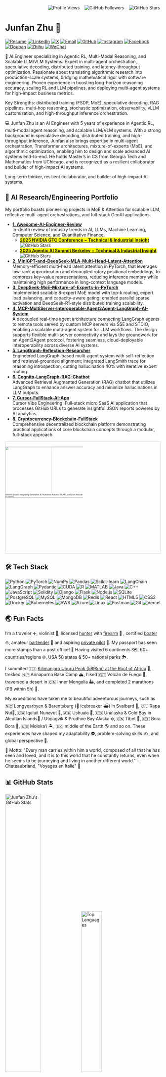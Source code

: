 
<div align="left">
  <marquee behavior="alternate" scrollamount="3">
    <img src="https://komarev.com/ghpvc/?username=junfanz1&color=blue" alt="Profile Views" />
    &nbsp;&nbsp;
    <img src="https://img.shields.io/github/followers/junfanz1?style=social" alt="GitHub Followers" />
    &nbsp;&nbsp;
    <img src="https://img.shields.io/github/stars/junfanz1?style=social" alt="GitHub Stars" />
  </marquee>
</div>

# Junfan Zhu 👋

[![Resume](https://img.shields.io/badge/Resume-FF5722?style=flat-square&logo=adobeacrobatreader&logoColor=white)](https://drive.google.com/file/d/1iIkM34ZYJmMSurPue9X7meAyoZmf92xD/view?usp=sharing)
[![LinkedIn](https://img.shields.io/badge/LinkedIn-0A66C2?style=flat-square&logo=linkedin&logoColor=white)](https://www.linkedin.com/in/junfan-zhu/)
[![X](https://img.shields.io/badge/X-000000?style=flat-square&logo=x&logoColor=white)](https://x.com/junfanzhu98)
[![Email](https://img.shields.io/badge/Email-D14836?style=flat-square&logo=gmail&logoColor=white)](mailto:junfanzhu98@gmail.com)
[![GitHub](https://img.shields.io/badge/GitHub-181717?style=flat-square&logo=github&logoColor=white)](https://github.com/junfanz1)
[![Instagram](https://img.shields.io/badge/Instagram-E4405F?style=flat-square&logo=instagram&logoColor=white)](https://www.instagram.com/junfan_zhu/)
[![Facebook](https://img.shields.io/badge/Facebook-1877F2?style=flat-square&logo=facebook&logoColor=white)](https://www.facebook.com/junfan.zhu.961/)
[![Douban](https://img.shields.io/badge/Douban-007722?style=flat-square&logo=douban&logoColor=white)](https://www.douban.com/people/junfanz/)
[![Zhihu](https://img.shields.io/badge/Zhihu-0084FF?style=flat-square&logo=zhihu&logoColor=white)](https://www.zhihu.com/people/zhu-jun-fan-33)
[![WeChat](https://img.shields.io/badge/WeChat-07C160?style=flat-square&logo=wechat&logoColor=white)](https://github.com/user-attachments/assets/46cedafa-ee24-40f0-af5b-bf4706019aa5)


🤗 AI Engineer specializing in Agentic RL, Multi-Modal Reasoning, and Scalable LLM/VLM Systems. Expert in multi-agent orchestration, speculative decoding, distributed training, and latency-throughput optimization. Passionate about translating algorithmic research into production-scale systems, bridging mathematical rigor with software engineering. Proven experience in boosting long-horizon reasoning accuracy, scaling RL and LLM pipelines, and deploying multi-agent systems for high-impact business metrics.

Key Strengths: distributed training (FSDP, MoE), speculative decoding, RAG pipelines, multi-hop reasoning, stochastic optimization, observability, vLLM customization, and high-throughput inference orchestration.

💻 Junfan Zhu is an AI Engineer with 5 years of experience in Agentic RL, multi-modal agent reasoning, and scalable LLM/VLM systems. With a strong background in speculative decoding, distributed training, and high-throughput inference, Junfan also brings expertise in multi-agent orchestration, Transformer architectures, mixture-of-experts (MoE), and algorithmic optimization, enabling him to design and scale advanced AI systems end-to-end. He holds Master’s in CS from Georgia Tech and Mathematics from UChicago, and is recognized as a resilient collaborator and builder of high-impact AI systems.

Long-term thinker, resilient collaborator, and builder of high-impact AI systems.

## 🚀 AI Research/Engineering Portfolio

My portfolio boasts pioneering projects in MoE & Attention for scalable LLM, reflective multi-agent orchestrations, and full-stack GenAI applications. 

- **[1. Awesome-AI-Engineer-Review](https://github.com/junfanz1/AI-LLM-ML-CS-Quant-Review)**  
  In-depth review of industry trends in AI, LLMs, Machine Learning, Computer Science, and Quantitative Finance. 
  - <mark>[__2025 NVIDIA GTC Conference − Technical & Industrial Insight__](https://github.com/junfanz1/AI-LLM-ML-CS-Quant-Review/blob/main/NVIDIA%20GTC/GTC%202025.md)</mark> <img src="https://img.shields.io/github/stars/junfanz1%2FAI-LLM-ML-CS-Quant-Review" alt="GitHub Stars" />
  - <mark>[__2025 Agentic AI Summit Berkeley − Technical & Industrial Insight__](https://github.com/junfanz1/AI-LLM-ML-CS-Quant-Review/blob/main/Agentic%20AI%20Summit/Agentic%20AI%20Summit%20Berkeley%202025.md)</mark> <img src="https://img.shields.io/github/stars/junfanz1%2FAI-LLM-ML-CS-Quant-Overview" alt="GitHub Stars" />
- **[2. MiniGPT-and-DeepSeek-MLA-Multi-Head-Latent-Attention](https://github.com/junfanz1/DeepSeek-MLA)**  
  Memory-efficient multi-head latent attention in PyTorch, that leverages low-rank approximation and decoupled rotary positional embeddings, to compress key–value representations, reducing inference memory while maintaining high performance in long-context language models. 
- **[3. DeepSeek-MoE-Mixture-of-Experts-in-PyTorch](https://github.com/junfanz1/MoE-Mixture-of-Experts-in-PyTorch)**  
  Implemented scalable 8-expert MoE model with top-k routing, expert load balancing, and capacity-aware gating; enabled parallel sparse activation and DeepSeek-R1-style distributed training scalability.
- **[4. MCP-MultiServer-Interoperable-Agent2Agent-LangGraph-AI-System](https://github.com/junfanz1/MCP-Servers)**  
  A decoupled real-time agent architecture connecting LangGraph agents to remote tools served by custom MCP servers via SSE and STDIO, enabling a scalable multi-agent system for LLM workflows. The design supports flexible multi-server connectivity and lays the groundwork for an Agent2Agent protocol, fostering seamless, cloud-deployable interoperability across diverse AI systems.
- **[5. LangGraph-Reflection-Researcher](https://github.com/junfanz1/LangGraph-Reflection-Researcher)**  
  Engineered LangGraph-based multi-agent system with self-reflection and retrieval-grounded alignment; integrated LangSmith trace for reasoning introspection, cutting hallucination 40% with iterative expert routing.
- **[6. Cognito-LangGraph-RAG-Chatbot](https://github.com/junfanz1/Cognito-LangGraph-RAG-Chatbot)**  
  Advanced Retrieval Augmented Generation (RAG) chatbot that utilizes LangGraph to enhance answer accuracy and minimize hallucinations in LLM outputs.
- **[7. Cursor-FullStack-AI-App](https://github.com/junfanz1/Cursor-FullStack-AI-App)**  
  Cursor Vibe Engineering: Full-stack micro SaaS AI application that processes GitHub URLs to generate insightful JSON reports powered by AI analytics. 
- **[8. Cryptocurrency-Blockchain-FullStack](https://github.com/junfanz1/Cryptocurrency-Blockchain-FullStack)**  
  Comprehensive decentralized blockchain platform demonstrating practical applications of core blockchain concepts through a modular, full-stack approach.
  
<div style="display: inline-block; border: 1px solid lightgray; padding: 0;">
  <table style="border-collapse: collapse; transform: scale(0.5); transform-origin: 0 0;">
    <tr>
      <td style="padding: 0;">
        <img src="https://github.com/user-attachments/assets/17a05ffb-200b-437e-9b66-cd003abc6c8e" 
             style="display: block; width: 300px; height: auto;">
      </td>
    </tr>
    <tr>
      <td style="padding: 2px 0 0 0;">
        <em style="display: block; font-size: 12px; line-height: 1; margin: 0;">Favorite project integrating Generative AI, Humanoid Robotics (RLHF), and Low-Altitude Economy.</em>
      </td>
    </tr>
  </table>
</div>

## 🛠️ Tech Stack

![Python](https://img.shields.io/badge/Python-3776AB?style=for-the-badge&logo=python&logoColor=white)
![PyTorch](https://img.shields.io/badge/PyTorch-EE4C2C?style=for-the-badge&logo=pytorch&logoColor=white)
![NumPy](https://img.shields.io/badge/NumPy-013243?style=for-the-badge&logo=numpy&logoColor=white)
![Pandas](https://img.shields.io/badge/Pandas-150458?style=for-the-badge&logo=pandas&logoColor=white)
![Scikit-learn](https://img.shields.io/badge/Scikit--learn-F7931E?style=for-the-badge&logo=scikitlearn&logoColor=white)
![LangChain](https://img.shields.io/badge/LangChain-FF9900?style=for-the-badge&logo=langchain&logoColor=white)
![LangGraph](https://img.shields.io/badge/LangGraph-4A90E2?style=for-the-badge&logo=langchain&logoColor=white)
![Pydantic](https://img.shields.io/badge/Pydantic-0053FF?style=for-the-badge&logo=pydantic&logoColor=white)
![CUDA](https://img.shields.io/badge/CUDA-76B900?style=for-the-badge&logo=nvidia&logoColor=white)
![R](https://img.shields.io/badge/R-276DC3?style=for-the-badge&logo=r&logoColor=white)
![MATLAB](https://img.shields.io/badge/MATLAB-0076A8?style=for-the-badge&logo=mathworks&logoColor=white)
![Java](https://img.shields.io/badge/Java-ED8B00?style=for-the-badge&logo=openjdk&logoColor=white)
![C++](https://img.shields.io/badge/C++-00599C?style=for-the-badge&logo=c%2B%2B&logoColor=white)
![JavaScript](https://img.shields.io/badge/JavaScript-F7DF1E?style=for-the-badge&logo=javascript&logoColor=black)
![Solidity](https://img.shields.io/badge/Solidity-363636?style=for-the-badge&logo=solidity&logoColor=white)
![Django](https://img.shields.io/badge/Django-092E20?style=for-the-badge&logo=django&logoColor=white)
![Flask](https://img.shields.io/badge/Flask-000000?style=for-the-badge&logo=flask&logoColor=white)
![Node.js](https://img.shields.io/badge/Node.js-339933?style=for-the-badge&logo=nodedotjs&logoColor=white)
![SQLite](https://img.shields.io/badge/SQLite-003B57?style=for-the-badge&logo=sqlite&logoColor=white)
![PostgreSQL](https://img.shields.io/badge/PostgreSQL-316192?style=for-the-badge&logo=postgresql&logoColor=white)
![MySQL](https://img.shields.io/badge/MySQL-4479A1?style=for-the-badge&logo=mysql&logoColor=white)
![MongoDB](https://img.shields.io/badge/MongoDB-47A248?style=for-the-badge&logo=mongodb&logoColor=white)
![Redis](https://img.shields.io/badge/Redis-DC382D?style=for-the-badge&logo=redis&logoColor=white)
![React](https://img.shields.io/badge/React-20232A?style=for-the-badge&logo=react&logoColor=61DAFB)
![HTML5](https://img.shields.io/badge/HTML5-E34F26?style=for-the-badge&logo=html5&logoColor=white)
![CSS3](https://img.shields.io/badge/CSS3-1572B6?style=for-the-badge&logo=css3&logoColor=white)
![Docker](https://img.shields.io/badge/Docker-2496ED?style=for-the-badge&logo=docker&logoColor=white)
![Kubernetes](https://img.shields.io/badge/Kubernetes-326CE5?style=for-the-badge&logo=kubernetes&logoColor=white)
![AWS](https://img.shields.io/badge/AWS-232F3E?style=for-the-badge&logo=amazon-aws&logoColor=white)
![Azure](https://img.shields.io/badge/Azure-0078D4?style=for-the-badge&logo=microsoft-azure&logoColor=white)
![Linux](https://img.shields.io/badge/Linux-FCC624?style=for-the-badge&logo=linux&logoColor=black)
![Postman](https://img.shields.io/badge/Postman-FF6C37?style=for-the-badge&logo=postman&logoColor=white)
![Git](https://img.shields.io/badge/Git-F05032?style=for-the-badge&logo=git&logoColor=white)
![Vercel](https://img.shields.io/badge/Vercel-000000?style=for-the-badge&logo=vercel&logoColor=white)

## 🌏 Fun Facts

I’m a traveler ✈️, violinist 🎻, licensed [hunter](https://www.linkedin.com/in/junfan-zhu/details/certifications/1976607383/multiple-media-viewer/?profileId=ACoAABxP-p0BpUNGDf347aKh_1uJAPzG4er0As8&treasuryMediaId=1755410381790) with [firearm](https://www.linkedin.com/in/junfan-zhu/details/certifications/1755410615994/single-media-viewer/?profileId=ACoAABxP-p0BpUNGDf347aKh_1uJAPzG4er0As8) 🔫 , certified [boater](https://www.linkedin.com/in/junfan-zhu/details/certifications/814938124/multiple-media-viewer/?profileId=ACoAABxP-p0BpUNGDf347aKh_1uJAPzG4er0As8&treasuryMediaId=1755309471918) ⛵, amateur [bartender](https://www.linkedin.com/in/junfan-zhu/details/certifications/1706288434402/single-media-viewer/?profileId=ACoAABxP-p0BpUNGDf347aKh_1uJAPzG4er0As8) 🍷 and aspiring [private pilot](https://www.linkedin.com/in/junfan-zhu/details/certifications/1741645996996/single-media-viewer/?profileId=ACoAABxP-p0BpUNGDf347aKh_1uJAPzG4er0As8) 🚁. My passport has seen more stamps than a post office! 🛂 Having visited 6 continents 🗺️, 60+ countries/regions 🌐, USA 50 states & 50+ national parks 🏞️. 

I summited 🇹🇿 [Kilimanjaro Uhuru Peak (5895m) at the Roof of Africa](https://reservations.tanzaniaparks.go.tz:8090/VisitorsRerification.aspx?xID=2476363&xPermitCode=TNP/KI_MA/0044528) 🦒, trekked 🇳🇵 Annapurna Base Camp 🏔, hiked 🇬🇹 Volcán de Fuego 🌋, traversed a desert in 🇨🇳 Inner Mongolia 🏜, and completed 2 marathons (PB within 5h) 🏃. 

My expeditions have taken me to beautiful adventurous journeys, such as 🇳🇴 Longyearbyen & Barentsburg (🥶 icebreaker ⛴) in Svalbard 🌌, 🇨🇱 Rapa Nui🗿, 🇨🇦 Iqaluit Nunavut 🐋, 🇦🇷 Ushuaia 🐧, 🇺🇸 Unalaska & Cold Bay in Aleutian Islands🗻 / Utqiaġvik & Prudhoe Bay Alaska ❄️, 🇨🇳 Tibet 🌄, 🇵🇫 Bora Bora 🪸, 🇺🇸 Molokaʻi 🏝️, 🇪🇨 middle of the Earth 🌎 and so on. These experiences have shaped my adaptability 👽, problem-solving skills ✍️, and global perspective 🌊.

📖 Motto: "Every man carries within him a world, composed of all that he has seen and loved, and it is to this world that he constantly returns, even when he seems to be journeying and living in another different world." — Chateaubriand, "Voyages en Italie" 🌅


## 📊 GitHub Stats

<div align="left">
  <img width="48%" src="https://github-readme-stats.vercel.app/api?username=junfanz1&show_icons=true&theme=default" alt="Junfan Zhu's GitHub Stats" />
  <img width="36.5%" src="https://github-readme-stats.vercel.app/api/top-langs/?username=junfanz1&layout=compact&theme=default" alt="Top Languages" />
  <img width="48%" src="https://streak-stats.demolab.com?user=junfanz1&theme=default" alt="GitHub Streak" />
  <img width="32.5%" src="https://github-profile-summary-cards.vercel.app/api/cards/most-commit-language?username=junfanz1&theme=github" alt="Total Contributions" />
   <img width="64%" src="https://github-profile-summary-cards.vercel.app/api/cards/profile-details?username=junfanz1&theme=github" alt="https://github.com/junfanz1" />
</div>

[![Contribution Heatmap](https://ghchart.rshah.org/junfanz1?bg=ffffff)](https://github.com/junfanz1)  
